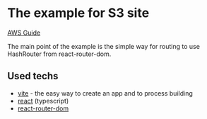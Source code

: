 # The example for S3 site

[AWS Guide](https://docs.aws.amazon.com/AmazonS3/latest/userguide/HostingWebsiteOnS3Setup.html)

The main point of the example is the simple way for routing to use HashRouter from react-router-dom.

## Used techs

- [vite](https://vitejs.dev/) - the easy way to create an app and to process building
- [react](https://reactjs.org/) (typescript)
- [react-router-dom](https://reactrouter.com/en/6.4.4/utils/defer)